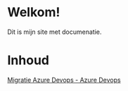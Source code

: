 # Welkom!
Dit is mijn site met documenatie.

# Inhoud

[Migratie Azure Devops - Azure Devops](./AzureDevopsAzureDevopsMigratie.html)